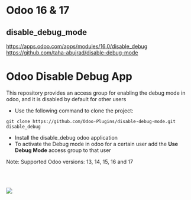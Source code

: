 # Odoo 16 & 17
## disable_debug_mode
https://apps.odoo.com/apps/modules/16.0/disable_debug
https://github.com/taha-abujrad/disable-debug-mode

# Odoo Disable Debug App
This repository provides an access group for enabling the debug mode in odoo, and it is disabled by default for other users


- Use the following command to clone the project:

```
git clone https://github.com/Odoo-Plugins/disable-debug-mode.git disable_debug
```

- Install the disable_debug odoo application
- To activate the Debug mode in odoo for a certain user add the **Use Debug Mode** access group to that user

Note: Supported Odoo versions: 13, 14, 15, 16 and 17


<br/><br/>

<img src="https://i.imgur.com/LYbkSNZ.png" />
